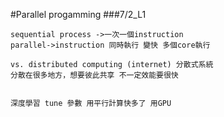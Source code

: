 #Parallel progamming
###7/2_L1
```
sequential process ->一次一個instruction
parallel->instruction 同時執行 變快 多個core執行

vs. distributed computing (internet) 分散式系統
分散在很多地方，想要彼此共享 不一定效能要很快


深度學習 tune 參數 用平行計算快多了 用GPU
```
